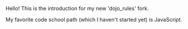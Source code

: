 Hello!  This is the introduction for my new 'dojo_rules' fork.

My favorite code school path (which I haven't started yet) is JavaScript.

